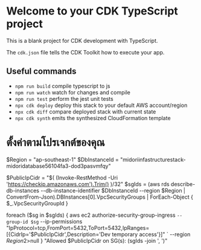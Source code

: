 # Welcome to your CDK TypeScript project

This is a blank project for CDK development with TypeScript.

The `cdk.json` file tells the CDK Toolkit how to execute your app.

## Useful commands

* `npm run build`   compile typescript to js
* `npm run watch`   watch for changes and compile
* `npm run test`    perform the jest unit tests
* `npx cdk deploy`  deploy this stack to your default AWS account/region
* `npx cdk diff`    compare deployed stack with current state
* `npx cdk synth`   emits the synthesized CloudFormation template


<!-- script รันบน powershell -->
# ตั้งค่าตามโปรเจกต์ของคุณ
$Region = "ap-southeast-1"
$DbInstanceId = "midoriinfastructurestack-midoridatabase56104fa3-dod3pasvmfqy"

$PublicIpCidr = "$( (Invoke-RestMethod -Uri 'https://checkip.amazonaws.com').Trim() )/32"
$sgIds = (aws rds describe-db-instances --db-instance-identifier $DbInstanceId --region $Region | ConvertFrom-Json).DBInstances[0].VpcSecurityGroups | ForEach-Object { $_.VpcSecurityGroupId }

foreach ($sg in $sgIds) {
  aws ec2 authorize-security-group-ingress `
    --group-id $sg `
    --ip-permissions "IpProtocol=tcp,FromPort=5432,ToPort=5432,IpRanges=[{CidrIp='$PublicIpCidr',Description='Dev temporary access'}]" `
    --region $Region 2>$null
}
"Allowed $PublicIpCidr on SG(s): $($sgIds -join ', ')"


<!-- ทดสอบด้วย Test-NetConnection midoriinfastructurestack-midoridatabase56104fa3-dod3pasvmfqy.cbeguaagse61.ap-southeast-1.rds.amazonaws.com -port 5432 -->